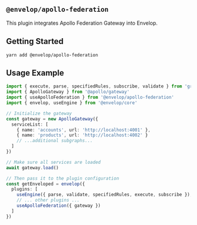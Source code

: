 ## `@envelop/apollo-federation`

This plugin integrates Apollo Federation Gateway into Envelop.

## Getting Started

```
yarn add @envelop/apollo-federation
```

## Usage Example

```ts
import { execute, parse, specifiedRules, subscribe, validate } from 'graphql'
import { ApolloGateway } from '@apollo/gateway'
import { useApolloFederation } from '@envelop/apollo-federation'
import { envelop, useEngine } from '@envelop/core'

// Initialize the gateway
const gateway = new ApolloGateway({
  serviceList: [
    { name: 'accounts', url: 'http://localhost:4001' },
    { name: 'products', url: 'http://localhost:4002' }
    // ...additional subgraphs...
  ]
})

// Make sure all services are loaded
await gateway.load()

// Then pass it to the plugin configuration
const getEnveloped = envelop({
  plugins: [
    useEngine({ parse, validate, specifiedRules, execute, subscribe }),
    // ... other plugins ...
    useApolloFederation({ gateway })
  ]
})
```
